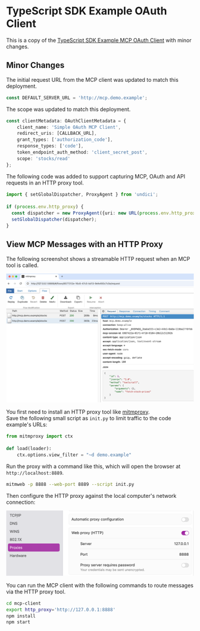 # TypeScript SDK Example OAuth Client

This is a copy of the [TypeScript SDK Example MCP OAuth Client](https://github.com/modelcontextprotocol/typescript-sdk/blob/main/src/examples/client/simpleOAuthClient.ts) with minor changes.

## Minor Changes

The initial request URL from the MCP client was updated to match this deployment.

```typescript
const DEFAULT_SERVER_URL = 'http://mcp.demo.example';
```

The scope was updated to match this deployment.

```typescript
const clientMetadata: OAuthClientMetadata = {
    client_name: 'Simple OAuth MCP Client',
    redirect_uris: [CALLBACK_URL],
    grant_types: ['authorization_code'],
    response_types: ['code'],
    token_endpoint_auth_method: 'client_secret_post',
    scope: 'stocks/read'
};
```

The following code was added to support capturing MCP, OAuth and API requests in an HTTP proxy tool.

```typescript
import { setGlobalDispatcher, ProxyAgent } from 'undici';

if (process.env.http_proxy) {
  const dispatcher = new ProxyAgent({uri: new URL(process.env.http_proxy).toString() });
  setGlobalDispatcher(dispatcher);
}
```

## View MCP Messages with an HTTP Proxy

The following screenshot shows a streamable HTTP request when an MCP tool is called.

![HTTP Proxy Capture](../images/http-proxy-capture.png)

You first need to install an HTTP proxy tool like [mitmproxy](https://mitmproxy.org/).\
Save the following small script as `init.py` to limit traffic to the code example's URLs:

```python
from mitmproxy import ctx

def load(loader):
    ctx.options.view_filter = "~d demo.example"
```

Run the proxy with a command like this, which will open the browser at `http://localhost:8889`.

```bash
mitmweb -p 8888 --web-port 8889 --script init.py
```

Then configure the HTTP proxy against the local computer's network connection:

![HTTP Proxy Configure](../images/http-proxy-configure.png)

You can run the MCP client with the following commands to route messages via the HTTP proxy tool.

```bash
cd mcp-client
export http_proxy='http://127.0.0.1:8888'
npm install
npm start
```
